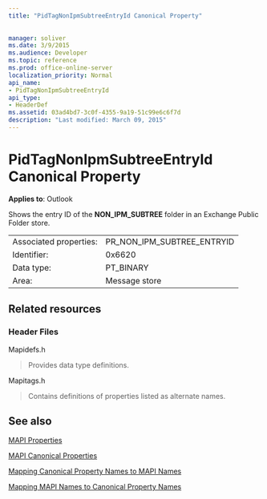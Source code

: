 ```yaml
---
title: "PidTagNonIpmSubtreeEntryId Canonical Property"
 
 
manager: soliver
ms.date: 3/9/2015
ms.audience: Developer
ms.topic: reference
ms.prod: office-online-server
localization_priority: Normal
api_name:
- PidTagNonIpmSubtreeEntryId
api_type:
- HeaderDef
ms.assetid: 03ad4bd7-3c0f-4355-9a19-51c99e6c6f7d
description: "Last modified: March 09, 2015"
---
```


# PidTagNonIpmSubtreeEntryId Canonical Property

  
  
**Applies to**: Outlook 
  
Shows the entry ID of the **NON_IPM_SUBTREE** folder in an Exchange Public Folder store. 
  
|||
|:-----|:-----|
|Associated properties:  <br/> |PR_NON_IPM_SUBTREE_ENTRYID  <br/> |
|Identifier:  <br/> |0x6620  <br/> |
|Data type:  <br/> |PT_BINARY  <br/> |
|Area:  <br/> |Message store  <br/> |
   
## Related resources

### Header Files

Mapidefs.h
  
> Provides data type definitions.
    
Mapitags.h
  
> Contains definitions of properties listed as alternate names.
    
## See also



[MAPI Properties](mapi-properties.md)
  
[MAPI Canonical Properties](mapi-canonical-properties.md)
  
[Mapping Canonical Property Names to MAPI Names](mapping-canonical-property-names-to-mapi-names.md)
  
[Mapping MAPI Names to Canonical Property Names](mapping-mapi-names-to-canonical-property-names.md)

